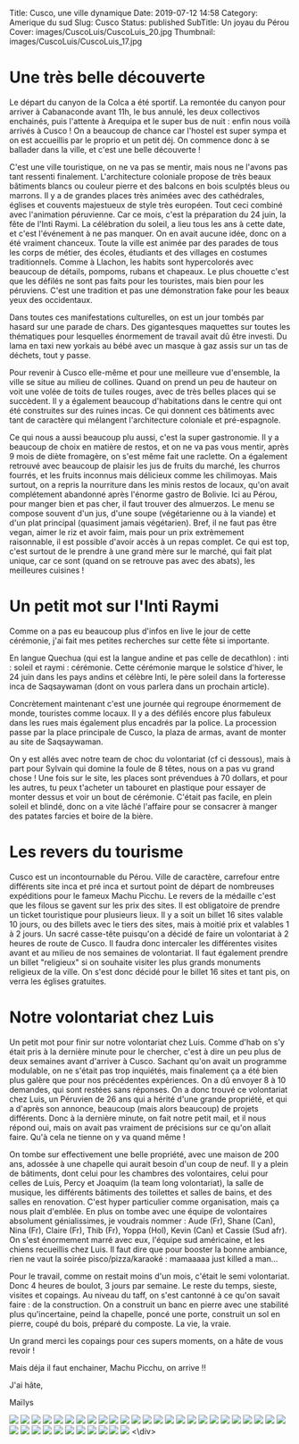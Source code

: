 Title: Cusco, une ville dynamique
Date: 2019-07-12 14:58
Category: Amerique du sud
Slug: Cusco
Status: published
SubTitle: Un joyau du Pérou
Cover: images/CuscoLuis/CuscoLuis_20.jpg
Thumbnail: images/CuscoLuis/CuscoLuis_17.jpg

# Une très belle découverte

Le départ du canyon de la Colca a été sportif. La remontée du canyon pour arriver à Cabanaconde avant 11h, le bus annulé, les deux collectivos enchainés, puis l'attente à Arequipa et le super bus de nuit : enfin nous voilà arrivés à Cusco ! On a beaucoup de chance car l'hostel est super sympa et on est accueillis par le proprio et un petit déj. On commence donc à se ballader dans la ville, et c'est une belle découverte !

C'est une ville touristique, on ne va pas se mentir, mais nous ne l'avons pas tant ressenti finalement. L'architecture coloniale propose de très beaux bâtiments blancs ou couleur pierre et des balcons en bois sculptés bleus ou marrons. Il y a de grandes places très animées avec des cathédrales, églises et couvents majestueux de style très européen. Tout ceci combiné avec l'animation péruvienne. Car ce mois, c'est la préparation du 24 juin, la fête de l'Inti Raymi. La célébration du soleil, a lieu tous les ans à cette date, et c'est l'événement à ne pas manquer. On en avait aucune idée, donc on a été vraiment chanceux. Toute la ville est animée par des parades de tous les corps de métier, des écoles, étudiants et des villages en costumes traditionnels. Comme à Llachon, les habits sont hypercolorés avec beaucoup de détails, pompoms, rubans et chapeaux. Le plus chouette c'est que les défilés ne sont pas faits pour les touristes, mais bien pour les péruviens. C'est une tradition et pas une démonstration fake pour les beaux yeux des occidentaux.

Dans toutes ces manifestations culturelles, on est un jour tombés par hasard sur une parade de chars. Des gigantesques maquettes sur toutes les thématiques pour lesquelles énormement de travail avait dû être investi. Du lama en taxi new yorkais au bébé avec un masque à gaz assis sur un tas de déchets, tout y passe. 

Pour revenir à Cusco elle-même et pour une meilleure vue d'ensemble, la ville se situe au milieu de collines. Quand on prend un peu de hauteur on voit une volée de toits de tuiles rouges, avec de très belles places qui se succèdent. Il y a également beaucoup d'habitations dans le centre qui ont été construites sur des ruines incas. Ce qui donnent ces bâtiments avec tant de caractère qui mélangent l'architecture coloniale et pré-espagnole. 

Ce qui nous a aussi beaucoup plu aussi, c'est la super gastronomie. Il y a beaucoup de choix en matière de restos, et on ne va pas vous mentir, après 9 mois de diète fromagère, on s'est même fait une raclette. On a également retrouvé avec beaucoup de plaisir les jus de fruits du marché, les churros fourrés, et les fruits inconnus mais délicieux comme les chilimoyas.
Mais surtout, on a repris la nourriture dans les minis restos de locaux, qu'on avait complétement abandonné après l'énorme gastro de Bolivie. Ici au Pérou, pour manger bien et pas cher, il faut trouver des almuerzos. Le menu se compose souvent d'un jus, d'une soupe (végétarienne ou à la viande) et d'un plat principal (quasiment jamais végétarien). Bref, il ne faut pas être vegan, aimer le riz et avoir faim, mais pour un prix extrèmement raisonnable, il est possible d'avoir accès à un repas complet. Ce qui est top, c'est surtout de le prendre à une grand mère sur le marché, qui fait plat unique, car ce sont (quand on se retrouve pas avec des abats), les meilleures cuisines !

# Un petit mot sur l'Inti Raymi

Comme on a pas eu beaucoup plus d'infos en live le jour de cette cérémonie, j'ai fait mes petites recherches sur cette fête si importante. 

En langue Quechua (qui est la langue andine et pas celle de decathlon) : inti : soleil et raymi : cérémonie. Cette cérémonie marque le solstice d'hiver, le 24 juin dans les pays andins et célèbre Inti, le père soleil dans la forteresse inca de Saqsaywaman (dont on vous parlera dans un prochain article). 

Concrètement maintenant c'est une journée qui regroupe énormement de monde, touristes comme locaux. Il y a des défilés encore plus fabuleux dans les rues mais également plus encadrés par la police. La procession passe par la place principale de Cusco, la plaza de armas, avant de monter au site de Saqsaywaman. 

On y est allés avec notre team de choc du volontariat (cf ci dessous), mais à part pour Sylvain qui domine la foule de 8 têtes, nous on a pas vu grand chose ! Une fois sur le site, les places sont prévendues à 70 dollars, et pour les autres, tu peux t'acheter un tabouret en plastique pour essayer de monter dessus et voir un bout de cérémonie. C'était pas facile, en plein soleil et blindé, donc on a vite lâché l'affaire pour se consacrer à manger des patates farcies et boire de la bière.

# Les revers du tourisme

Cusco est un incontournable du Pérou. Ville de caractère, carrefour entre différents site inca et pré inca et surtout point de départ de nombreuses expéditions pour le fameux Machu Picchu. Le revers de la médaille c'est que les filous se gavent sur les prix des sites. Il est obligatoire de prendre un ticket touristique pour plusieurs lieux. Il y a soit un billet 16 sites valable 10 jours, ou des billets avec le tiers des sites, mais à moitié prix et valables 1 à 2 jours. Un sacré casse-tête puisqu'on a décidé de faire un volontariat à 2 heures de route de Cusco. Il faudra donc intercaler les différentes visites avant et au milieu de nos semaines de volontariat. Il faut également prendre un billet "religieux" si on souhaite visiter les plus grands monuments religieux de la ville. On s'est donc décidé pour le billet 16 sites et tant pis, on verra les églises gratuites. 

# Notre volontariat chez Luis

Un petit mot pour finir sur notre volontariat chez Luis. Comme d'hab on s'y était pris à la dernière minute pour le chercher, c'est à dire un peu plus de deux semaines avant d'arriver à Cusco. Sachant qu'on avait un programme modulable, on ne s'était pas trop inquiétés, mais finalement ça a été bien plus galère que pour nos précédentes expériences. On a dû envoyer 8 à 10 demandes, qui sont restées sans réponses. On a donc trouvé ce volontariat chez Luis, un Péruvien de 26 ans qui a hérité d'une grande propriété, et qui a d'après son annonce, beaucoup (mais alors beaucoup) de projets différents. Donc à la dernière minute, on fait notre petit mail, et il nous répond oui, mais on avait pas vraiment de précisions sur ce qu'on allait faire. Qu'à cela ne tienne on y va quand même !

On tombe sur effectivement une belle propriété, avec une maison de 200 ans, adossée à une chapelle qui aurait besoin d'un coup de neuf. Il y a plein de bâtiments, dont celui pour les chambres des volontaires, celui pour celles de Luis, Percy et Joaquim (la team long volontariat), la salle de musique, les différents bâtiments des toilettes et salles de bains, et des salles en renovation. C'est hyper particulier comme organisation, mais ça nous plait d'emblée. En plus on tombe avec une équipe de volontaires absolument génialissimes, je voudrais nommer : Aude (Fr), Shane (Can), Nina (Fr), Claire (Fr), Thib (Fr), Yoppa (Hol), Kevin (Can) et Cassie (Sud afr). On s'est énormement marré avec eux, l'équipe sud américaine, et les chiens recueillis chez Luis. Il faut dire que pour booster la bonne ambiance, rien ne vaut la soirée pisco/pizza/karaoké : mamaaaaa just killed a man...

Pour le travail, comme on restait moins d'un mois, c'était le semi volontariat. Donc 4 heures de boulot, 3 jours par semaine. Le reste du temps, sieste, visites et copaings. Au niveau du taff, on s'est cantonné à ce qu'on savait faire : de la construction. On a construit un banc en pierre avec une stabilité plus qu'incertaine, peind la chapelle, poncé une porte, construit un sol en pierre, coupé du bois, préparé du composte. La vie, la vraie. 

Un grand merci les copaings pour ces supers moments, on a hâte de vous revoir !

Mais déja il faut enchainer, Machu Picchu, on arrive !!

J'ai hâte,

Maïlys


<div class="galleria" style="margin:auto">
    <img src="images/CuscoLuis/CuscoLuis_00.jpg" data-description="Prendre un bus de nuit bien accompagnée">
    <img src="images/CuscoLuis/CuscoLuis_01.jpg" data-description="Vendeur au marché de Cusco">
    <img src="images/CuscoLuis/CuscoLuis_02.jpg" data-description="Défilé des écoles">
    <img src="images/CuscoLuis/CuscoLuis_03.jpg" data-description="Défilé des écoles">
    <img src="images/CuscoLuis/CuscoLuis_04.jpg" data-description="Un lama dans la ville">
    <img src="images/CuscoLuis/CuscoLuis_05.jpg" data-description="Le temple du soleil">
    <img src="images/CuscoLuis/CuscoLuis_06.jpg" data-description="Une ruelle typique de Cusco">
    <img src="images/CuscoLuis/CuscoLuis_07.jpg" data-description="Vue de Cusco">
    <img src="images/CuscoLuis/CuscoLuis_08.jpg" data-description="Le mode hyperefficace d'empilement de pierres inca">
    <img src="images/CuscoLuis/CuscoLuis_09.jpg" data-description="Ruelle typique de Cusco">
    <img src="images/CuscoLuis/CuscoLuis_10.jpg" data-description="Street art">
    <img src="images/CuscoLuis/CuscoLuis_11.jpg" data-description="Balcon architecture coloniale">
    <img src="images/CuscoLuis/CuscoLuis_12.jpg" data-description="La raclette craquage">
    <img src="images/CuscoLuis/CuscoLuis_13.jpg" data-description="Un des défilés">
    <img src="images/CuscoLuis/CuscoLuis_14.jpg" data-description="Un des défilés">
    <img src="images/CuscoLuis/CuscoLuis_15.jpg" data-description="C'est pas des rigolottes de la seringue !">
    <img src="images/CuscoLuis/CuscoLuis_16.jpg" data-description="Un des défilés">
    <img src="images/CuscoLuis/CuscoLuis_17.jpg" data-description="Un des défilés">
    <img src="images/CuscoLuis/CuscoLuis_18.jpg" data-description="Un des défilés">
    <img src="images/CuscoLuis/CuscoLuis_19.jpg">
    <img src="images/CuscoLuis/CuscoLuis_20.jpg" data-description="Une belle vue des collines autour de Cusco">
    <img src="images/CuscoLuis/CuscoLuis_21.jpg">
    <img src="images/CuscoLuis/CuscoLuis_22.jpg">
    <img src="images/CuscoLuis/CuscoLuis_23.jpg" data-description="Concours de danse en habits traditionnels">
    <img src="images/CuscoLuis/CuscoLuis_24.jpg" data-description="Petit garçon sur char de la rainbow moutain">
    <img src="images/CuscoLuis/CuscoLuis_25.jpg" data-description="Un des chars">
    <img src="images/CuscoLuis/CuscoLuis_26.jpg" data-description="Un des chars">
    <img src="images/CuscoLuis/CuscoLuis_27.jpg" data-description="Un des chars">
    <img src="images/CuscoLuis/CuscoLuis_28.jpg" data-description="Un des chars">
    <img src="images/CuscoLuis/CuscoLuis_29.jpg" data-description="Nina et Shane">
    <img src="images/CuscoLuis/CuscoLuis_30.jpg" data-description="La maison de Luis">
    <img src="images/CuscoLuis/CuscoLuis_31.jpg" data-description="Thib et Claire">
    <img src="images/CuscoLuis/CuscoLuis_32.jpg" data-description="Aude">
    <img src="images/CuscoLuis/CuscoLuis_33.jpg" data-description="Luis, Joaquim, Nina, manquait plus que Percy !">
    <img src="images/CuscoLuis/CuscoLuis_34.jpg" data-description="Les bonnes têtes de crado">
    <img src="images/CuscoLuis/CuscoLuis_35.jpg" data-description="Kevin aux cuisines, il faut être créatif du repas">
<\div>
<script>
	(function() { 
            Galleria.loadTheme('https://cdnjs.cloudflare.com/ajax/libs/galleria/1.5.7/themes/classic/galleria.classic.min.js');
            Galleria.run('.galleria', {
                extend: function(options) {
                    Galleria.log(this)
                    Galleria.log(options)
                    this.bind('image', function(e) {
                        Galleria.log(e)
                        Galleria.log(e.imageTarget)
                        $(e.imageTarget).click(this.proxy(function() {
                        this.openLightbox();
                        }));
                    });
                }
            });
        }());
</script>
